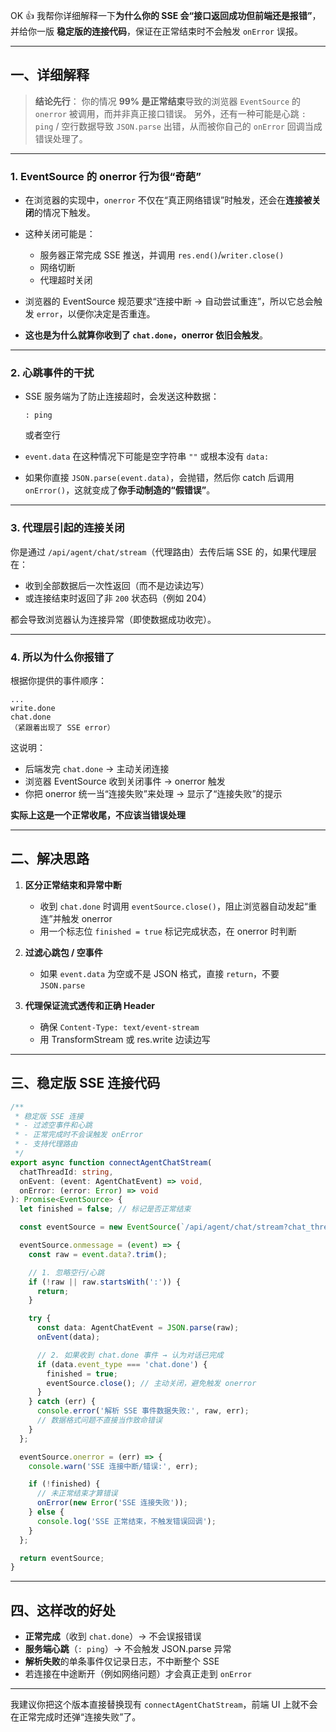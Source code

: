OK 👍 我帮你详细解释一下**为什么你的 SSE 会“接口返回成功但前端还是报错”**，并给你一版 **稳定版的连接代码**，保证在正常结束时不会触发 `onError` 误报。

---

## 一、详细解释

> **结论先行**：
> 你的情况 **99% 是正常结束**导致的浏览器 `EventSource` 的 `onerror` 被调用，而并非真正接口错误。
> 另外，还有一种可能是心跳 `: ping` / 空行数据导致 `JSON.parse` 出错，从而被你自己的 `onError` 回调当成错误处理了。

---

### 1. **EventSource 的 onerror 行为很“奇葩”**

* 在浏览器的实现中，`onerror` 不仅在“真正网络错误”时触发，还会在**连接被关闭**的情况下触发。
* 这种关闭可能是：

  * 服务器正常完成 SSE 推送，并调用 `res.end()`/`writer.close()`
  * 网络切断
  * 代理超时关闭
* 浏览器的 EventSource 规范要求“连接中断 → 自动尝试重连”，所以它总会触发 `error`，以便你决定是否重连。
* **这也是为什么就算你收到了 `chat.done`，onerror 依旧会触发**。

---

### 2. **心跳事件的干扰**

* SSE 服务端为了防止连接超时，会发送这种数据：

  ```
  : ping
  ```

  或者空行
* `event.data` 在这种情况下可能是空字符串 `""` 或根本没有 `data:`
* 如果你直接 `JSON.parse(event.data)`，会抛错，然后你 catch 后调用 `onError()`，这就变成了**你手动制造的“假错误”**。

---

### 3. **代理层引起的连接关闭**

你是通过 `/api/agent/chat/stream`（代理路由）去传后端 SSE 的，如果代理层在：

* 收到全部数据后一次性返回（而不是边读边写）
* 或连接结束时返回了非 `200` 状态码（例如 204）

都会导致浏览器认为连接异常（即使数据成功收完）。

---

### 4. **所以为什么你报错了**

根据你提供的事件顺序：

```
... 
write.done
chat.done
（紧跟着出现了 SSE error）
```

这说明：

* 后端发完 `chat.done` → 主动关闭连接
* 浏览器 EventSource 收到关闭事件 → onerror 触发
* 你把 onerror 统一当“连接失败”来处理 → 显示了“连接失败”的提示

**实际上这是一个正常收尾，不应该当错误处理**

---

## 二、解决思路

1. **区分正常结束和异常中断**

   * 收到 `chat.done` 时调用 `eventSource.close()`，阻止浏览器自动发起“重连”并触发 onerror
   * 用一个标志位 `finished = true` 标记完成状态，在 onerror 时判断

2. **过滤心跳包 / 空事件**

   * 如果 `event.data` 为空或不是 JSON 格式，直接 `return`，不要 `JSON.parse`

3. **代理保证流式透传和正确 Header**

   * 确保 `Content-Type: text/event-stream`
   * 用 TransformStream 或 res.write 边读边写

---

## 三、稳定版 SSE 连接代码

```ts
/**
 * 稳定版 SSE 连接
 * - 过滤空事件和心跳
 * - 正常完成时不会误触发 onError
 * - 支持代理路由
 */
export async function connectAgentChatStream(
  chatThreadId: string,
  onEvent: (event: AgentChatEvent) => void,
  onError: (error: Error) => void
): Promise<EventSource> {
  let finished = false; // 标记是否正常结束

  const eventSource = new EventSource(`/api/agent/chat/stream?chat_thread_id=${chatThreadId}`);

  eventSource.onmessage = (event) => {
    const raw = event.data?.trim();

    // 1. 忽略空行/心跳
    if (!raw || raw.startsWith(':')) {
      return;
    }

    try {
      const data: AgentChatEvent = JSON.parse(raw);
      onEvent(data);

      // 2. 如果收到 chat.done 事件 → 认为对话已完成
      if (data.event_type === 'chat.done') {
        finished = true;
        eventSource.close(); // 主动关闭，避免触发 onerror
      }
    } catch (err) {
      console.error('解析 SSE 事件数据失败:', raw, err);
      // 数据格式问题不直接当作致命错误
    }
  };

  eventSource.onerror = (err) => {
    console.warn('SSE 连接中断/错误:', err);

    if (!finished) {
      // 未正常结束才算错误
      onError(new Error('SSE 连接失败'));
    } else {
      console.log('SSE 正常结束，不触发错误回调');
    }
  };

  return eventSource;
}
```

---

## 四、这样改的好处

* **正常完成**（收到 `chat.done`）→ 不会误报错误
* **服务端心跳**（`: ping`）→ 不会触发 JSON.parse 异常
* **解析失败**的单条事件仅记录日志，不中断整个 SSE
* 若连接在中途断开（例如网络问题）才会真正走到 `onError`

---

我建议你把这个版本直接替换现有 `connectAgentChatStream`，前端 UI 上就不会在正常完成时还弹“连接失败”了。